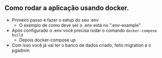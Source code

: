## Como rodar a aplicação usando docker.
- Primeiro passo é fazer o setup do seu .env
    - O exemplo de como deve ser o .env está no ".env-example"
- Após configurado o .env você precisa rodar o comando ```docker-compose build```
    - Depois docker-compose up
- Com isso você já vai ter o banco de dados criado, feito migration e o pgadmin